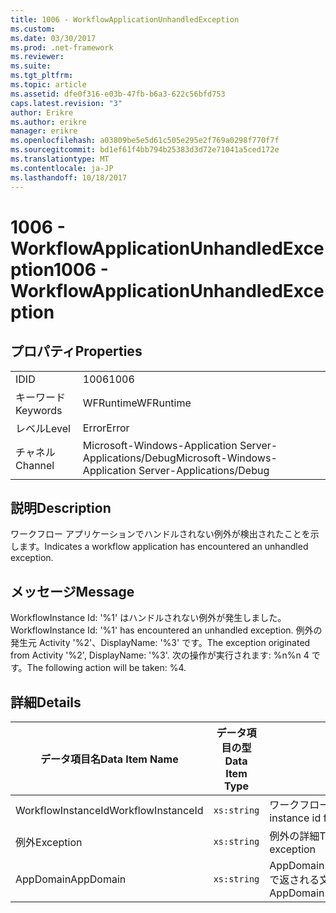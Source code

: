 ```yaml
---
title: 1006 - WorkflowApplicationUnhandledException
ms.custom: 
ms.date: 03/30/2017
ms.prod: .net-framework
ms.reviewer: 
ms.suite: 
ms.tgt_pltfrm: 
ms.topic: article
ms.assetid: dfe0f316-e03b-47fb-b6a3-622c56bfd753
caps.latest.revision: "3"
author: Erikre
ms.author: erikre
manager: erikre
ms.openlocfilehash: a03809be5e5d61c505e295e2f769a0298f770f7f
ms.sourcegitcommit: bd1ef61f4bb794b25383d3d72e71041a5ced172e
ms.translationtype: MT
ms.contentlocale: ja-JP
ms.lasthandoff: 10/18/2017
---
```

# <a name="1006---workflowapplicationunhandledexception"></a><span data-ttu-id="14a6a-102">1006 - WorkflowApplicationUnhandledException</span><span class="sxs-lookup"><span data-stu-id="14a6a-102">1006 - WorkflowApplicationUnhandledException</span></span>
## <a name="properties"></a><span data-ttu-id="14a6a-103">プロパティ</span><span class="sxs-lookup"><span data-stu-id="14a6a-103">Properties</span></span>  
  
|||  
|-|-|  
|<span data-ttu-id="14a6a-104">ID</span><span class="sxs-lookup"><span data-stu-id="14a6a-104">ID</span></span>|<span data-ttu-id="14a6a-105">1006</span><span class="sxs-lookup"><span data-stu-id="14a6a-105">1006</span></span>|  
|<span data-ttu-id="14a6a-106">キーワード</span><span class="sxs-lookup"><span data-stu-id="14a6a-106">Keywords</span></span>|<span data-ttu-id="14a6a-107">WFRuntime</span><span class="sxs-lookup"><span data-stu-id="14a6a-107">WFRuntime</span></span>|  
|<span data-ttu-id="14a6a-108">レベル</span><span class="sxs-lookup"><span data-stu-id="14a6a-108">Level</span></span>|<span data-ttu-id="14a6a-109">Error</span><span class="sxs-lookup"><span data-stu-id="14a6a-109">Error</span></span>|  
|<span data-ttu-id="14a6a-110">チャネル</span><span class="sxs-lookup"><span data-stu-id="14a6a-110">Channel</span></span>|<span data-ttu-id="14a6a-111">Microsoft-Windows-Application Server-Applications/Debug</span><span class="sxs-lookup"><span data-stu-id="14a6a-111">Microsoft-Windows-Application Server-Applications/Debug</span></span>|  
  
## <a name="description"></a><span data-ttu-id="14a6a-112">説明</span><span class="sxs-lookup"><span data-stu-id="14a6a-112">Description</span></span>  
 <span data-ttu-id="14a6a-113">ワークフロー アプリケーションでハンドルされない例外が検出されたことを示します。</span><span class="sxs-lookup"><span data-stu-id="14a6a-113">Indicates a workflow application has encountered an unhandled exception.</span></span>  
  
## <a name="message"></a><span data-ttu-id="14a6a-114">メッセージ</span><span class="sxs-lookup"><span data-stu-id="14a6a-114">Message</span></span>  
 <span data-ttu-id="14a6a-115">WorkflowInstance Id: '%1' はハンドルされない例外が発生しました。</span><span class="sxs-lookup"><span data-stu-id="14a6a-115">WorkflowInstance Id: '%1' has encountered an unhandled exception.</span></span>  <span data-ttu-id="14a6a-116">例外の発生元 Activity '%2'、DisplayName: '%3' です。</span><span class="sxs-lookup"><span data-stu-id="14a6a-116">The exception originated from Activity '%2', DisplayName: '%3'.</span></span>  <span data-ttu-id="14a6a-117">次の操作が実行されます: %n%n 4 です。</span><span class="sxs-lookup"><span data-stu-id="14a6a-117">The following action will be taken: %4.</span></span>  
  
## <a name="details"></a><span data-ttu-id="14a6a-118">詳細</span><span class="sxs-lookup"><span data-stu-id="14a6a-118">Details</span></span>  
  
|<span data-ttu-id="14a6a-119">データ項目名</span><span class="sxs-lookup"><span data-stu-id="14a6a-119">Data Item Name</span></span>|<span data-ttu-id="14a6a-120">データ項目の型</span><span class="sxs-lookup"><span data-stu-id="14a6a-120">Data Item Type</span></span>|<span data-ttu-id="14a6a-121">説明</span><span class="sxs-lookup"><span data-stu-id="14a6a-121">Description</span></span>|  
|--------------------|--------------------|-----------------|  
|<span data-ttu-id="14a6a-122">WorkflowInstanceId</span><span class="sxs-lookup"><span data-stu-id="14a6a-122">WorkflowInstanceId</span></span>|`xs:string`|<span data-ttu-id="14a6a-123">ワークフローのインスタンス ID</span><span class="sxs-lookup"><span data-stu-id="14a6a-123">The instance id for the workflow</span></span>|  
|<span data-ttu-id="14a6a-124">例外</span><span class="sxs-lookup"><span data-stu-id="14a6a-124">Exception</span></span>|`xs:string`|<span data-ttu-id="14a6a-125">例外の詳細</span><span class="sxs-lookup"><span data-stu-id="14a6a-125">The exception details for the exception</span></span>|  
|<span data-ttu-id="14a6a-126">AppDomain</span><span class="sxs-lookup"><span data-stu-id="14a6a-126">AppDomain</span></span>|`xs:string`|<span data-ttu-id="14a6a-127">AppDomain.CurrentDomain.FriendlyName で返される文字列。</span><span class="sxs-lookup"><span data-stu-id="14a6a-127">The string returned by AppDomain.CurrentDomain.FriendlyName.</span></span>|
